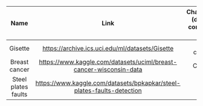 |        Name         |                                  Link                                  | Characteristics (discrete vs continuous vs mixed) | #Instances  | #Features | #Continuous features | #Discrete features | #Categorical features | #Nominal features | #Ordinal features | Task           | RQ1 | RQ2 | RQ3 | RQ4 | RQ5 |
|:-------------------:|:----------------------------------------------------------------------:|:-------------------------------------------------:|:-----------:|-----------|----------------------|--------------------|-----------------------|-------------------|-------------------|----------------|-----|-----|-----|-----|-----|
|       Gisette       |            https://archive.ics.uci.edu/ml/datasets/Gisette             |                 Sparse continuous                 | 6000 + 1000 | 5000      | 5000                 | 0                  | 0                     | 0                 | 0                 | Classification |     | Yes |     |     |     |
|    Breast cancer    |   https://www.kaggle.com/datasets/uciml/breast-cancer-wisconsin-data   |                    Continuous                     |     569     | 31        | 31                   | 0                  | 0                     | 0                 | 0                 | Classification |     | Yes |     |     |     |
| Steel plates faults | https://www.kaggle.com/datasets/bpkapkar/steel-plates-faults-detection |                       Mixed                       |    1941     | 33        | 25                   | 8                  | 8                     | 8                 | 0                 | Classification |     | Yes |     |     |     |